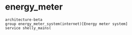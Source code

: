 # energy_meter

```mermaid
architecture-beta
group energy_meter_system(internet)[Energy meter system]
service shelly_mains(

```
